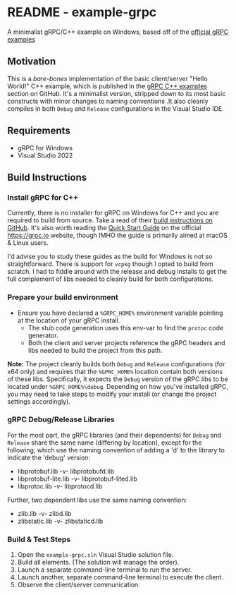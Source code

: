 # README - example-grpc

A minimalist gRPC/C++ example on Windows, based off of the [official gRPC examples](https://github.com/grpc/grpc/tree/master/examples)

## Motivation
This is a _bare-bones_ implementation of the basic client/server "Hello World!" C++ example, which is published in the [gRPC C++ examples](https://github.com/grpc/grpc/tree/master/examples/cpp/helloworld) section on GitHub. It's a minimalist version, stripped down to its most basic constructs with minor changes to naming conventions .It also cleanly compiles in both `Debug` and `Release` configurations in the Visual Studio IDE. 


## Requirements
* gRPC for Windows
* Visual Studio 2022

## Build Instructions

### Install gRPC for C++

Currently, there is no installer for gRPC on Windows for C++ and you are required to build from source. Take a read of their [build instructions on GitHub](https://github.com/grpc/grpc/blob/master/BUILDING.md). It's also worth reading the [Quick Start Guide](https://grpc.io/docs/languages/cpp/quickstart/) on the official https://grpc.io website, though IMHO the guide is primarily aimed at macOS & Linux users. 

I'd advise you to study these guides as the build for Windows is not so straightforward. There is support for `vcpkg` though I opted to build from scratch. I had to fiddle around with the release and debug installs to get the full complement of libs needed to cleanly build for both configurations. 

### Prepare your build environment

* Ensure you have declared a `%GRPC_HOME%` environment variable pointing at the location of your gRPC install. 
    * The stub code generation uses this env-var to find the `protoc` code generator.
    * Both the client and server projects reference the gRPC headers and libs needed to build the project from this path.

**Note:** The project cleanly builds both `Debug` and `Release` configurations (for x64 only) and requires that the `%GPRC_HOME%` location contain both versions of these libs. Specifically, it expects the `Debug` version of the gRPC libs to be located under `%GRPC_HOME%\debug`. Depending on how you've installed gRPC, you may need to take steps to modify your install (or change the project settings accordingly).

### gRPC Debug/Release Libraries
For the most part, the gRPC libraries (and their dependents) for `Debug` and `Release` share the same name (differing by location), except for the following, which use the naming convention of adding a 'd' to the library to indicate the 'debug' version:

* libprotobuf.lib -v- libprotobufd.lib
* libprotobuf-lite.lib -v- libprotobuf-lited.lib
* libprotoc.lib -v- libprotocd.lib

Further, two dependent libs use the same naming convention:

* zlib.lib -v- zlibd.lib
* zlibstatic.lib -v- zlibstaticd.lib

### Build & Test Steps

1. Open the `example-grpc.sln` Visual Studio solution file. 
2. Build all elements. (The solution will manage the order).
3. Launch a separate command-line terminal to run the server. 
4. Launch another, separate command-line terminal to execute the client. 
5. Observe the client/server communication. 